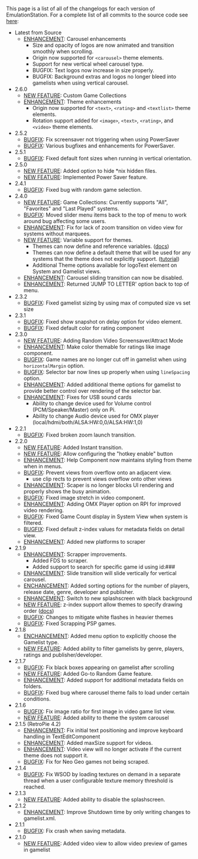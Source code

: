 This page is a list of all of the changelogs for each version of EmulationStation. For a complete list of all commits to the source code see [here](https://github.com/RetroPie/EmulationStation/commits/master):

- Latest from Source
  - [ENHANCEMENT](https://github.com/RetroPie/EmulationStation/pull/212): Carousel enhancements
    - Size and opacity of logos are now animated and transition smoothly when scrolling.
    - Origin now supported for `<carousel>` theme elements.
    - Support for new vertical wheel carousel type.
    - BUGFIX: Text logos now increase in size properly.
    - BUGFIX: Background extras and logos no longer bleed into gamelists when using vertical carousel.
- 2.6.0
  - [NEW FEATURE](https://github.com/RetroPie/EmulationStation/pull/210): Custom Game Collections
  - [ENHANCEMENT](https://github.com/RetroPie/EmulationStation/pull/195): Theme enhancements
    - Origin now supported for `<text>`, `<rating>` and `<textlist>` theme elements.
    - Rotation support added for `<image>`, `<text>`, `<rating>`, and `<video>` theme elements.
- 2.5.2
  - [BUGFIX](https://github.com/RetroPie/EmulationStation/pull/202): Fix screensaver not triggering when using PowerSaver
  - [BUGFIX](https://github.com/RetroPie/EmulationStation/pull/199): Various bugfixes and enhancements for PowerSaver.
- 2.5.1
  - [BUGFIX](https://github.com/RetroPie/EmulationStation/pull/192): Fixed default font sizes when running in vertical orientation.
- 2.5.0
  - [NEW FEATURE](https://github.com/RetroPie/EmulationStation/pull/183): Added option to hide *nix hidden files.
  - [NEW FEATURE](https://github.com/RetroPie/EmulationStation/pull/172): Implemented Power Saver feature.
- 2.4.1
  - [BUGFIX](https://github.com/RetroPie/EmulationStation/pull/180): Fixed bug with random game selection.
- 2.4.0
  - [NEW FEATURE](https://github.com/RetroPie/EmulationStation/pull/168): Game Collections: Currently supports "All", "Favorites" and "Last Played" systems.
  - [BUGFIX](https://github.com/RetroPie/EmulationStation/pull/178): Moved slider menu items back to the top of menu to work around bug affecting some users.
  - [ENHANCEMENT](https://github.com/RetroPie/EmulationStation/pull/177): Fix for lack of zoom transition on video view for systems without marquees.
  - [NEW FEATURE](https://github.com/RetroPie/EmulationStation/pull/173): Variable support for themes.
    - Themes can now define and reference variables. ([docs](https://github.com/RetroPie/EmulationStation/blob/master/THEMES.md#theme-variables))
    - Themes can now define a default theme that will be used for any systems that the theme does not explicitly support.
 ([tutorial](EmulationStation-Advanced-Theming#default-theme))
    - Additional Theme options available for logoText element on System and Gamelist views.
  - [ENHANCEMENT](https://github.com/RetroPie/EmulationStation/pull/170): Carousel sliding transition can now be disabled.
  - [ENHANCEMENT](https://github.com/RetroPie/EmulationStation/pull/175): Returned 'JUMP TO LETTER' option back to top of menu.
- 2.3.2
  - [BUGFIX](https://github.com/RetroPie/EmulationStation/pull/169): Fixed gamelist sizing by using max of computed size vs set size
- 2.3.1
  - [BUGFIX](https://github.com/RetroPie/EmulationStation/pull/162): Fixed show snapshot on delay option for video element.
  - [BUGFIX](https://github.com/RetroPie/EmulationStation/pull/161): Fixed default color for rating component
- 2.3.0
  - [NEW FEATURE](https://github.com/RetroPie/EmulationStation/pull/153): Adding Random Video Screensaver/Attract Mode
  - [ENHANCEMENT](https://github.com/RetroPie/EmulationStation/pull/159): Make color themable for ratings like image component.
  - [BUGFIX](https://github.com/RetroPie/EmulationStation/pull/157): Game names are no longer cut off in gamelist when using `horizontalMargin` option.
  - [BUGFIX](https://github.com/RetroPie/EmulationStation/pull/157): Selector bar now lines up properly when using `lineSpacing` option.
  - [ENHANCEMENT](https://github.com/RetroPie/EmulationStation/pull/157): Added additional theme options for gamelist to provide better control over rendering of the selector bar.
  - [ENHANCEMENT](https://github.com/RetroPie/EmulationStation/pull/): Fixes for USB sound cards
      - Ability to change device used for Volume control (PCM/Speaker/Master) only on Pi.
      - Ability to change Audio device used for OMX player (local/hdmi/both/ALSA:HW:0,0/ALSA:HW:1,0)
- 2.2.1
  - [BUGFIX](https://github.com/RetroPie/EmulationStation/pull/154): Fixed broken zoom launch transition.
- 2.2.0
  - [NEW FEATURE](https://github.com/RetroPie/EmulationStation/pull/149): Added Instant transition.
  - [NEW FEATURE](https://github.com/RetroPie/EmulationStation/pull/74): Allow configuring the "hotkey enable" button
  - [ENHANCEMENT](https://github.com/RetroPie/EmulationStation/pull/146): Help Component now maintains styling from theme when in menus.
  - [BUGFIX](https://github.com/RetroPie/EmulationStation/pull/150): Prevent views from overflow onto an adjacent view.
    - use clip rects to prevent views overflow onto other views
  - [ENHANCEMENT](https://github.com/RetroPie/EmulationStation/pull/143): Scaper is no longer blocks UI rendering and properly shows the busy animation.
  - [BUGFIX](https://github.com/RetroPie/EmulationStation/pull/148): Fixed image stretch in video component.
  - [ENHANCEMENT](https://github.com/RetroPie/EmulationStation/pull/): Adding OMX Player option on RPI for improved video rendering.
  - [BUGFIX](https://github.com/RetroPie/EmulationStation/pull/145): Fixed Game Count display in System View when system is filtered.
  - [BUGFIX](https://github.com/RetroPie/EmulationStation/pull/142): Fixed default z-index values for metadata fields on detail view.
  - [ENHANCEMENT](https://github.com/RetroPie/EmulationStation/pull/140): Added new platforms to scraper
- 2.1.9
  - [ENHANCEMENT](https://github.com/RetroPie/EmulationStation/pull/139): Scrapper improvements.
    - Added FDS to scraper.
    - Added support to search for specific game id using id:###
  - [ENHANCEMENT](https://github.com/RetroPie/EmulationStation/pull/134): Slide transition will slide vertically for vertical carousel.
  - [ENCHANCEMENT](https://github.com/RetroPie/EmulationStation/pull/125): Added sorting options for the number of players, release date, genre, developer and publisher.
  - [ENHANCEMENT](https://github.com/RetroPie/EmulationStation/pull/52): Switch to new splashscreen with black background
  - [NEW FEATURE](https://github.com/RetroPie/EmulationStation/pull/130): z-index support allow themes to specify drawing order ([docs](https://github.com/RetroPie/EmulationStation/blob/master/THEMES.md#element-rendering-order-with-z-index))
  - [BUGFIX](https://github.com/RetroPie/EmulationStation/pull/129): Changes to mitigate white flashes in heavier themes
  - [BUGFIX](https://github.com/RetroPie/EmulationStation/pull/128): Fixed Scrapping PSP games.
- 2.1.8
  - [ENCHANCEMENT](https://github.com/RetroPie/EmulationStation/pull/108): Added menu option to explicitly choose the Gamelist type.
  - [NEW FEATURE](https://github.com/RetroPie/EmulationStation/pull/115): Added ability to filter gamelists by genre, players, ratings and publisher/developer.
- 2.1.7
  - [BUGFIX](https://github.com/RetroPie/EmulationStation/pull/122): Fix black boxes appearing on gamelist after scrolling
  - [NEW FEATURE](https://github.com/RetroPie/EmulationStation/pull/118): Added Go-to Random Game feature.
  - [ENHANCEMENT](https://github.com/RetroPie/EmulationStation/pull/109): Added support for additional metadata fields on folders.
  - [BUGFIX](https://github.com/RetroPie/EmulationStation/pull/116): Fixed bug where carousel theme fails to load under certain conditions.
- 2.1.6
  - [BUGFIX](https://github.com/RetroPie/EmulationStation/pull/112): Fix image ratio for first image in video game list view.
  - [NEW FEATURE](https://github.com/RetroPie/EmulationStation/pull/101): Added ability to theme the system carousel
- 2.1.5 (RetroPie 4.2)
  - [ENHANCEMENT](https://github.com/RetroPie/EmulationStation/pull/93): Fix initial text positioning and improve keyboard handling in TextEditComponent
  - [ENHANCEMENT](https://github.com/RetroPie/EmulationStation/pull/102): Added maxSize support for videos.
  - [ENHANCEMENT](https://github.com/RetroPie/EmulationStation/pull/94): Video view will no longer activate if the current theme does not support it.
  - [BUGFIX](https://github.com/RetroPie/EmulationStation/pull/99): Fix for Neo Geo games not being scraped.
- 2.1.4
  - [BUGFIX](https://github.com/RetroPie/EmulationStation/pull/88): Fix WSOD by loading textures on demand in a separate thread when a user configurable texture memory threshold is reached.
- 2.1.3
  - [NEW FEATURE](https://github.com/RetroPie/EmulationStation/pull/83): Added ability to disable the splashscreen.
- 2.1.2
  - [ENHANCEMENT](https://github.com/RetroPie/EmulationStation/pull/78): Improve Shutdown time by only writing changes to gamelist.xml.
- 2.1.1
  - [BUGFIX](https://github.com/RetroPie/EmulationStation/pull/79): Fix crash when saving metadata.
- 2.1.0
  - [NEW FEATURE](https://github.com/RetroPie/EmulationStation/pull/): Added video view to allow video preview of games in gamelist
